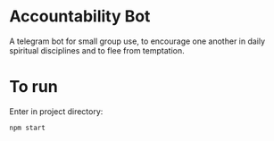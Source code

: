 # Accountability Bot
A telegram bot for small group use, to encourage one another in daily spiritual disciplines and to flee from temptation. 
# To run
Enter in project directory: 
```shell
npm start
```
